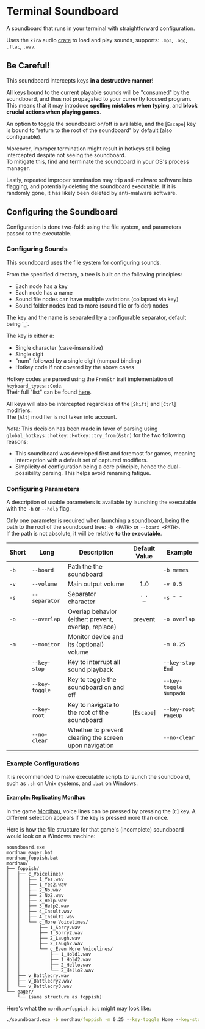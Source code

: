 # Terminal Soundboard

A soundboard that runs in your terminal with straightforward configuration.

Uses the `kira` audio [crate](https://github.com/tesselode/kira) to load and play sounds, supports: `.mp3`, `.ogg`, `.flac`, `.wav`.

## Be Careful!

This soundboard intercepts keys **in a destructive manner**!

All keys bound to the current playable sounds will be "consumed" by the soundboard, and thus not propagated to your currently focused program.
This means that it may introduce **spelling mistakes when typing**, and **block crucial actions when playing games**.

An option to toggle the soundboard on/off is available, and the [`Escape`] key is bound to "return to the root of the soundboard" by default (also configurable).

Moreover, improper termination might result in hotkeys still being intercepted despite not seeing the soundboard.  
To mitigate this, find and terminate the soundboard in your OS's process manager.

Lastly, repeated improper termination may trip anti-malware software into flagging, and potentially deleting the soundboard executable. If it is randomly gone, it has likely been deleted by anti-malware software.

## Configuring the Soundboard

Configuration is done two-fold: using the file system, and parameters passed to the executable.

### Configuring Sounds

This soundboard uses the file system for configuring sounds.

From the specified directory, a tree is built on the following principles:

- Each node has a key
- Each node has a name
- Sound file nodes can have multiple variations (collapsed via key)
- Sound folder nodes lead to more (sound file or folder) nodes

The key and the name is separated by a configurable separator, default being '`_`'.

The key is either a:

- Single character (case-insensitive)
- Single digit
- "num" followed by a single digit (numpad binding)
- Hotkey code if not covered by the above cases

Hotkey codes are parsed using the `FromStr` trait implementation of `keyboard_types::Code`.  
Their full "list" can be found [here](https://github.com/pyfisch/keyboard-types/blob/main/src/code.rs#L690).

All keys will also be intercepted regardless of the [`Shift`] and [`Ctrl`] modifiers.  
The [`Alt`] modifier is not taken into account.

*Note:* This decision has been made in favor of parsing using `global_hotkeys::hotkey::Hotkey::try_from(&str)` for the two following reasons:

- This soundboard was developed first and foremost for games, meaning interception with a default set of captured modifiers.
- Simplicity of configuration being a core principle, hence the dual-possibility parsing. This helps avoid renaming fatigue.

### Configuring Parameters

A description of usable parameters is available by launching the executable with the `-h` or `--help` flag.

Only one parameter is required when launching a soundboard, being the path to the root of the soundboard tree: `-b <PATH>` or `--board <PATH>`.  
If the path is not absolute, it will be relative **to the executable**.

| Short | Long           | Description                                            | Default Value | Example                |
|-------|----------------|--------------------------------------------------------|:-------------:|------------------------|
| `-b`  | `--board`      | Path the the soundboard                                |               | `-b memes`             |
| `-v`  | `--volume`     | Main output volume                                     |      1.0      | `-v 0.5`               |
| `-s`  | `--separator`  | Separator character                                    |     '`_`'     | `-s " "`               |
| `-o`  | `--overlap`    | Overlap behavior (either: prevent, overlap, replace)   |    prevent    | `-o overlap`           |
| `-m`  | `--monitor`    | Monitor device and its (optional) volume               |               | `-m 0.25`              |
|       | `--key-stop`   | Key to interrupt all sound playback                    |               | `--key-stop End`       |
|       | `--key-toggle` | Key to toggle the soundboard on and off                |               | `--key-toggle Numpad0` |
|       | `--key-root`   | Key to navigate to the root of the soundboard          |   [`Escape`]  | `--key-root PageUp`    |
|       | `--no-clear`   | Whether to prevent clearing the screen upon navigation |               | `--no-clear`           |

### Example Configurations

It is recommended to make executable scripts to launch the soundboard, such as `.sh` on Unix systems, and `.bat` on Windows.

#### Example: Replicating Mordhau

In the game [Mordhau](https://store.steampowered.com/app/629760/MORDHAU/), voice lines can be pressed by pressing the [`C`] key. A different selection appears if the key is pressed more than once.

Here is how the file structure for that game's (incomplete) soundboard would look on a Windows machine:

```
soundboard.exe
mordhau_eager.bat
mordhau_foppish.bat
mordhau/
├── foppish/
│   ├── c_Voicelines/
│   │   ├── 1_Yes.wav
│   │   ├── 1_Yes2.wav
│   │   ├── 2_No.wav
│   │   ├── 2_No2.wav
│   │   ├── 3_Help.wav
│   │   ├── 3_Help2.wav
│   │   ├── 4_Insult.wav
│   │   ├── 4_Insult2.wav
│   │   └── c_More Voicelines/
│   │       ├── 1_Sorry.wav
│   │       ├── 1_Sorry2.wav
│   │       ├── 2_Laugh.wav
│   │       ├── 2_Laugh2.wav
│   │       └── c_Even More Voicelines/
│   │           ├── 1_Hold1.wav
│   │           ├── 1_Hold2.wav
│   │           ├── 2_Hello.wav
│   │           └── 2_Hello2.wav
│   ├── v_Battlecry.wav
│   ├── v_Battlecry2.wav
│   └── v_Battlecry3.wav
└── eager/
    └── (same structure as foppish)
```

Here's what the `mordhau+foppish.bat` might may look like:

```bat
./soundboard.exe -b mordhau/foppish -m 0.25 --key-toggle Home --key-stop End
```
